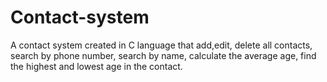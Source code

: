 # Contact-system

A contact system created in C language that add,edit, delete all contacts, search by phone number, search by name, calculate the average age, find the highest and lowest age in the contact.
